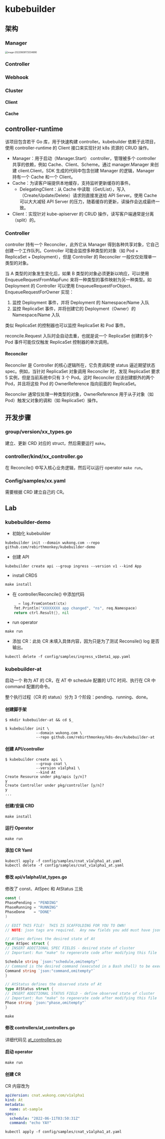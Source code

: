 # kubebuilder

## 架构

### Manager



<img src="figures/image-20220608172034690.png" alt="image-20220608172034690" style="zoom:50%;" />

### Controller



### Webhook



### Cluster

#### Client



#### Cache



## controller-runtime

该项目包含若干 Go 库，用于快速构建 controller。kubebuilder 依赖于此项目，使用 controller-runtime 的 Client 接口来实现针对 k8s 资源的 CRUD 操作。

- Manager：用于启动（Manager.Start） controller，管理被多个 controller 共享的依赖，例如 Cache、Client、Scheme。通过 manager.Manager 来创建 client.Client，SDK 生成的代码中包含创建 Manager 的逻辑，Manager 持有一个 Cache 和一个 Client。
- Cache：为读客户端提供本地缓存，支持监听更新缓存的事件。
  - DelegatingClient：从 Cache 中读取（Get/List），写入（Create/Update/Delete）请求则直接发送给 API Server。使用 Cache 可以大大减轻 API Server 的压力，随着缓存的更新，读操作会达成最终一致。
- Client：实现针对 kube-apiserver 的 CRUD 操作，读写客户端通常是分离（split）的。

### Controller

controller 持有一个 Reconciler，此外它从 Manager 得到各种共享对象，它自己创建一个工作队列。Controller 可能会监控多种类型的对象（如 Pod + ReplicaSet + Deployment），但是 Controller 的 Reconciler 一般仅仅处理单一类型的对象。

当 A 类型的对象发生变化后，如果 B 类型的对象必须更新以响应，可以使用 EnqueueRequestFromMapFunc 来将一种类型的事件映射为另一种类型。如 Deployment 的 Controller 可以使用 EnqueueRequestForObject、EnqueueRequestForOwner 实现：

1. 监控 Deployment 事件，并将 Deployment 的 Namespace/Name 入队
2. 监控 ReplicaSet 事件，并将创建它的 Deployment（Owner）的 Namespace/Name 入队

类似 ReplicaSet 的控制器也可以监控 ReplicaSet 和 Pod 事件。

reconcile.Request 入队时会自动去重，也就是说一个 ReplicaSet 创建的多个 Pod 事件可能仅仅触发 ReplicaSet 控制器的单次调用。

#### Reconciler

Reconciler 是 Controller 的核心逻辑所在，它负责调和使 status  逼近期望状态 spec。例如，当针对 ReplicaSet 对象调用 Reconciler 时，发现 ReplicaSet 要求 5 实例，但是当前系统中只有 3 个 Pod。这时 Reconciler 应该创建额外的两个 Pod，并且将这些 Pod 的 OwnerReference 指向前面的 ReplicaSet。

Reconciler 通常仅处理一种类型的对象，OwnerReference 用于从子对象（如 Pod）触发父对象的调和（如 ReplicaSet）操作。

## 开发步骤

### group/version/xx_types.go

建立、更新 CRD 对应的 struct，然后需要运行 `make`。

### controller/kind/xx_controller.go

在 Reconcile() 中写入核心业务逻辑，然后可以运行 operator `make run`。

### Config/samples/xx.yaml

需要根据 CRD 建立自己的 CR。


## Lab

### kubebuilder-demo

- 初始化 kubebuilder
```shell
kubebuilder init --domain wukong.com --repo github.com/rebirthmonkey/kubebuilder-demo
```

- 创建 API
```shell
kubebuilder create api --group ingress --version v1 --kind App
```

- install CRDS
```shell
make install
```

- 在 controller/Reconcile() 中添加代码
```go
    _ = log.FromContext(ctx)
	fmt.Println("XXXXXXXX app changed", "ns", req.Namespace)
	return ctrl.Result{}, nil
```

- run operator
```shell
make run  
```

- 添加 CR：此处 CR 未填入具体内容，因为只是为了测试 Reconsile() log 是否输出。
```shell
kubectl delete -f config/samples/ingress_v1beta1_app.yaml 
```


### kubebuilder-at

启动一个 称为 AT 的 CR，在 AT 中 schedule 配置的 UTC 时间、执行在 CR 中 command 配置的命令。

整个执行过程（CR 的 status）分为 3 个阶段：pending、running、done。

#### 创建脚手架
```shell
$ mkdir kubebuilder-at && cd $_

$ kubebuilder init \
              --domain wukong.com \
              --repo github.com/rebirthmonkey/k8s-dev/kubebuilder-at
```

#### 创建 API/controller
```shell
$ kubebuilder create api \
              --group cnat \
              --version v1alpha1 \
              --kind At
Create Resource under pkg/apis [y/n]?
y
Create Controller under pkg/controller [y/n]?
y
...
```

#### 创建/安装 CRD
```shell
make install
```

#### 运行 Operator
```shell
make run
```

#### 添加 CR Yaml

```shell
kubectl apply -f config/samples/cnat_v1alpha1_at.yaml
kubectl delete -f config/samples/cnat_v1alpha1_at.yaml
```

#### 修改 api/v1alpha1/at_types.go

修改了 const、AtSpec 和 AtStatus 三处

```go
const (
PhasePending = "PENDING"
PhaseRunning = "RUNNING"
PhaseDone    = "DONE"
)

// EDIT THIS FILE!  THIS IS SCAFFOLDING FOR YOU TO OWN!
// NOTE: json tags are required.  Any new fields you add must have json tags for the fields to be serialized.

// AtSpec defines the desired state of At
type AtSpec struct {
// INSERT ADDITIONAL SPEC FIELDS - desired state of cluster
// Important: Run "make" to regenerate code after modifying this file

Schedule string `json:"schedule,omitempty"`
// Command is the desired command (executed in a Bash shell) to be executed.
Command string `json:"command,omitempty"`
}

// AtStatus defines the observed state of At
type AtStatus struct {
// INSERT ADDITIONAL STATUS FIELD - define observed state of cluster
// Important: Run "make" to regenerate code after modifying this file
Phase string `json:"phase,omitempty"`
}
```

```shell
make
```

#### 修改 controllers/at_controllers.go
详细代码见 [at_controllers.go](30_kubebuilder-at/at_controller.go)

#### 启动 operator
```shell
make run
```

#### 创建 CR
CR 内容改为
```yaml
apiVersion: cnat.wukong.com/v1alpha1
kind: At
metadata:
  name: at-sample
spec:
  schedule: "2022-06-11T03:50:31Z"
  command: "echo YAY"
```

```shell
kubectl apply -f config/samples/cnat_v1alpha1_at.yaml
```

